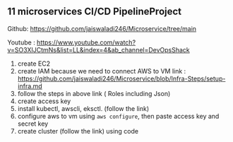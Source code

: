 ## 11 microservices CI/CD PipelineProject


Github: https://github.com/jaiswaladi246/Microservice/tree/main

Youtube : https://www.youtube.com/watch?v=SO3XIJCtmNs&list=LL&index=4&ab_channel=DevOpsShack

1. create EC2
2. create IAM because we need to connect AWS to VM
link : https://github.com/jaiswaladi246/Microservice/blob/Infra-Steps/setup-infra.md
3. follow the steps in above link ( Roles including Json)
4. create access key
5. install kubectl, awscli, eksctl. (follow the link)
6. configure aws to vm using `aws configure`, then paste access key and secret key
7. create cluster (follow the link) using code
